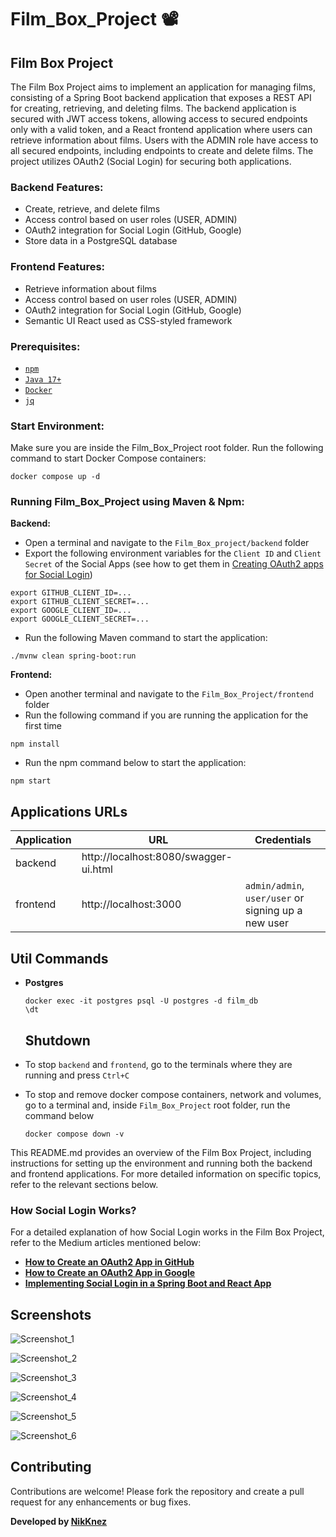 # Film_Box_Project 📽️

## Film Box Project
The Film Box Project aims to implement an application for managing films, consisting of a Spring Boot backend application that exposes a REST API for creating, retrieving, and deleting films. The backend application is secured with JWT access tokens, allowing access to secured endpoints only with a valid token, and a React frontend application where users can retrieve information about films. Users with the ADMIN role have access to all secured endpoints, including endpoints to create and delete films. The project utilizes OAuth2 (Social Login) for securing both applications.

### Backend Features:
- Create, retrieve, and delete films
- Access control based on user roles (USER, ADMIN)
- OAuth2 integration for Social Login (GitHub, Google)
- Store data in a PostgreSQL database

### Frontend Features:
- Retrieve information about films
- Access control based on user roles (USER, ADMIN)
- OAuth2 integration for Social Login (GitHub, Google)
- Semantic UI React used as CSS-styled framework

### Prerequisites:
- [`npm`](https://docs.npmjs.com/downloading-and-installing-node-js-and-npm)
- [`Java 17+`](https://www.oracle.com/java/technologies/downloads/)
- [`Docker`](https://www.docker.com/)
- [`jq`](https://stedolan.github.io/jq)

### Start Environment:
Make sure you are inside the Film_Box_Project root folder.
Run the following command to start Docker Compose containers:
```
docker compose up -d
```

### Running Film_Box_Project using Maven & Npm:

**Backend:**
- Open a terminal and navigate to the `Film_Box_project/backend` folder
- Export the following environment variables for the `Client ID` and `Client Secret` of the Social Apps (see how to get them in [Creating OAuth2 apps for Social Login](#creating-oauth2-apps-for-social-login))
```
export GITHUB_CLIENT_ID=...
export GITHUB_CLIENT_SECRET=...
export GOOGLE_CLIENT_ID=...
export GOOGLE_CLIENT_SECRET=...
```

- Run the following Maven command to start the application:
```
./mvnw clean spring-boot:run
```

**Frontend:**
- Open another terminal and navigate to the `Film_Box_Project/frontend` folder
- Run the following command if you are running the application for the first time
```
npm install
```

- Run the npm command below to start the application:
```
npm start
```

## Applications URLs

| Application  | URL                                   | Credentials                                         |
| ------------ | ------------------------------------- | --------------------------------------------------- |
| backend      | http://localhost:8080/swagger-ui.html |                                                     |
| frontend     | http://localhost:3000                 | `admin/admin`, `user/user` or signing up a new user |


## Util Commands

- **Postgres**
  ```
  docker exec -it postgres psql -U postgres -d film_db
  \dt
  ```

  ## Shutdown

- To stop `backend` and `frontend`, go to the terminals where they are running and press `Ctrl+C`

- To stop and remove docker compose containers, network and volumes, go to a terminal and, inside `Film_Box_Project` root folder, run the command below
  ```
  docker compose down -v
  ```

This README.md provides an overview of the Film Box Project, including instructions for setting up the environment and running both the backend and frontend applications. For more detailed information on specific topics, refer to the relevant sections below.

### How Social Login Works?
For a detailed explanation of how Social Login works in the Film Box Project, refer to the Medium articles mentioned below:
- [**How to Create an OAuth2 App in GitHub**](https://medium.com/@ivangfr/how-to-create-an-oauth2-app-in-github-8e273e376408)
- [**How to Create an OAuth2 App in Google**](https://medium.com/@ivangfr/how-to-create-an-oauth2-app-in-google-10e846d23adb)
- [**Implementing Social Login in a Spring Boot and React App**](https://medium.com/@ivangfr/implementing-social-login-in-a-spring-boot-and-react-app-6ce073c9983c)

## Screenshots

![Screenshot_1](frontend/public/images/Screenshot_1.png)

![Screenshot_2](frontend/public/images/Screenshot_2.png)

![Screenshot_3](frontend/public/images/Screenshot_3.png)

![Screenshot_4](frontend/public/images/Screenshot_4.png)

![Screenshot_5](frontend/public/images/Screenshot_5.png)

![Screenshot_6](frontend/public/images/Screenshot_6.png)


## Contributing

Contributions are welcome! Please fork the repository and create a pull request for any enhancements or bug fixes.


**Developed by [NikKnez](https://github.com/NikKnez)**
